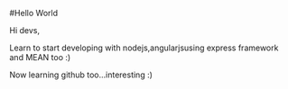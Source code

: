 #Hello World

Hi devs,

Learn to start developing with nodejs,angularjsusing express framework and MEAN too :)

Now learning github too...interesting :)

